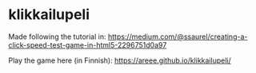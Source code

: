 # klikkailupeli
Made following the tutorial in: https://medium.com/@ssaurel/creating-a-click-speed-test-game-in-html5-2296751d0a97

Play the game here (in Finnish): https://areee.github.io/klikkailupeli/